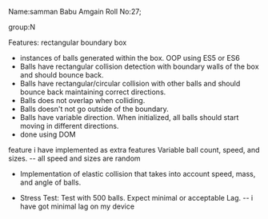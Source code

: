 Name:samman Babu Amgain
Roll No:27;

group:N

Features:
rectangular boundary box

- instances of balls generated within the box. OOP using ES5 or ES6
- Balls have rectangular collision detection with boundary walls of the box and should bounce back.
- Balls have rectangular/circular collision with other balls and should bounce back maintaining correct directions.
- Balls does not overlap when colliding.
- Balls doesn't not go outside of the boundary.
- Balls have variable direction. When initialized, all balls should start moving in different directions.
- done using DOM



feature i have implemented as extra features
 Variable ball count, speed, and sizes. -- all speed and sizes are random 
- Implementation of elastic collision that takes into account speed, mass, and angle of balls.


- Stress Test: Test with 500 balls. Expect minimal or acceptable Lag. -- i have got minimal lag on my device 
